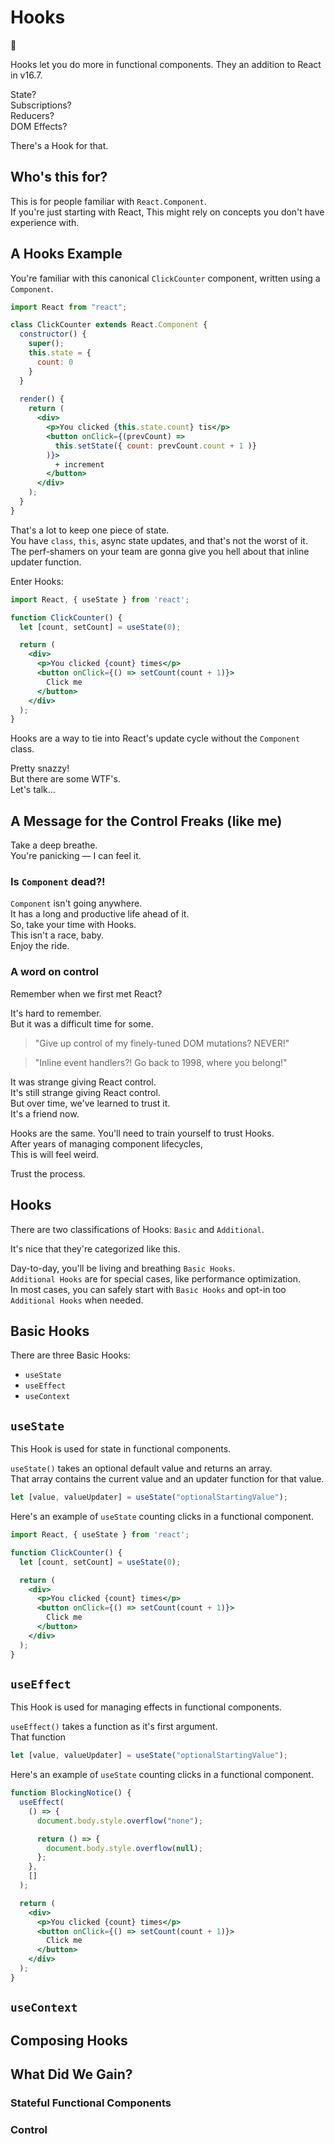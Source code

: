 # Hooks

👋

Hooks let you do more in functional components.
They an addition to React in v16.7.  

State?  
Subscriptions?  
Reducers?  
DOM Effects?  
 
There's a Hook for that.

## Who's this for?

This is for people familiar with `React.Component`.  
If you're just starting with React,
This might rely on concepts you don't have experience with.

## A Hooks Example

You're familiar with this canonical `ClickCounter` component, written using a `Component`.  

```jsx
import React from "react";

class ClickCounter extends React.Component {
  constructor() {
    super();
    this.state = {
      count: 0
    }
  }
  
  render() {
    return (
      <div>
        <p>You clicked {this.state.count} tis</p>
        <button onClick={(prevCount) =>
          this.setState({ count: prevCount.count + 1 )}
        )}>
          + increment
        </button>
      </div>
    );
  }
}
```

That's a lot to keep one piece of state.  
You have `class`, `this`, async state updates, and that's not the worst of it.  
The perf-shamers on your team are gonna give you hell about that inline updater function.  

Enter Hooks:

```jsx
import React, { useState } from 'react';

function ClickCounter() {
  let [count, setCount] = useState(0);

  return (
    <div>
      <p>You clicked {count} times</p>
      <button onClick={() => setCount(count + 1)}>
        Click me
      </button>
    </div>
  );
}
```

Hooks are a way to tie into React's update cycle without the `Component` class.

Pretty snazzy!  
But there are some WTF's.  
Let's talk...

## A Message for the Control Freaks (like me)

Take a deep breathe.  
You're panicking — I can feel it.  

### Is `Component` dead?!

`Component` isn't going anywhere.  
It has a long and productive life ahead of it.  
So, take your time with Hooks.  
This isn't a race, baby.  
Enjoy the ride.

### A word on control

Remember when we first met React?  

It's hard to remember.  
But it was a difficult time for some.  

> "Give up control of my finely-tuned DOM mutations? NEVER!"  

> "Inline event handlers?! Go back to 1998, where you belong!"  

It was strange giving React control.  
It's still strange giving React control.  
But over time, we've learned to trust it.  
It's a friend now.

Hooks are the same.
You'll need to train yourself to trust Hooks.  
After years of managing component lifecycles,  
This is will feel weird.  

Trust the process.

## Hooks

There are two classifications of Hooks: `Basic` and `Additional`.  

It's nice that they're categorized like this.  

Day-to-day, you'll be living and breathing `Basic Hooks`.  
`Additional Hooks` are for special cases, like performance optimization.  
In most cases, you can safely start with `Basic Hooks` and opt-in too `Additional Hooks` when needed.

## Basic Hooks

There are three Basic Hooks:
* `useState`
* `useEffect`
* `useContext`

## `useState`

This Hook is used for state in functional components.

`useState()` takes an optional default value and returns an array.  
That array contains the current value and an updater function for that value.

```jsx
let [value, valueUpdater] = useState("optionalStartingValue");
```

Here's an example of `useState` counting clicks in a functional component.

```jsx
import React, { useState } from 'react';

function ClickCounter() {
  let [count, setCount] = useState(0);

  return (
    <div>
      <p>You clicked {count} times</p>
      <button onClick={() => setCount(count + 1)}>
        Click me
      </button>
    </div>
  );
}
```

## `useEffect`

This Hook is used for managing effects in functional components.

`useEffect()` takes a function as it's first argument.  
That function 


```jsx
let [value, valueUpdater] = useState("optionalStartingValue");
```

Here's an example of `useState` counting clicks in a functional component.


```jsx
function BlockingNotice() {
  useEffect(
    () => {
      document.body.style.overflow("none");

      return () => {
        document.body.style.overflow(null);
      };
    },
    []
  );

  return (
    <div>
      <p>You clicked {count} times</p>
      <button onClick={() => setCount(count + 1)}>
        Click me
      </button>
    </div>
  );
}
```

## `useContext`

## Composing Hooks

## What Did We Gain?

### Stateful Functional Components

### Control
